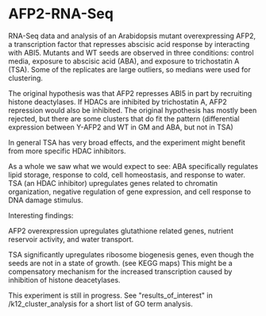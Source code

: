 # AFP2-RNA-Seq
RNA-Seq data and analysis of an Arabidopsis mutant overexpressing AFP2, a transcription factor that represses abscisic acid response by interacting with ABI5. 
Mutants and WT seeds are observed in three conditions: control media, exposure to abscisic acid (ABA), and exposure to trichostatin A (TSA).
Some of the replicates are large outliers, so medians were used for clustering.

The original hypothesis was that AFP2 represses ABI5 in part by recruiting histone deactylases. If HDACs are inhibited by trichostatin A, AFP2 repression would also be inhibited.
The original hypothesis has mostly been rejected, but there are some clusters that do fit the pattern 
(differential expression between Y-AFP2 and WT in GM and ABA, but not in TSA)

In general TSA has very broad effects, and the experiment might benefit from more specific HDAC inhibitors.

As a whole we saw what we would expect to see: 
ABA specifically regulates lipid storage, response to cold, cell homeostasis, and response to water. 
TSA (an HDAC inhibitor) upregulates genes related to chromatin organization, negative regulation of gene expression, and cell response to DNA damage stimulus.

Interesting findings:

AFP2 overexpression upregulates glutathione related genes, nutrient reservoir activity, and water transport. 

TSA significantly upregulates ribosome biogenesis genes, even though the seeds are not in a state of growth. (see KEGG maps)
This might be a compensatory mechanism for the increased transcription caused by inhibition of histone deacetylases.

This experiment is still in progress. See "results_of_interest" in /k12_cluster_analysis for a short list of GO term analysis.

